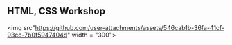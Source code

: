 ## HTML, CSS Workshop

<img src"https://github.com/user-attachments/assets/546cab1b-36fa-41cf-93cc-7b0f5947404d" width = "300">
